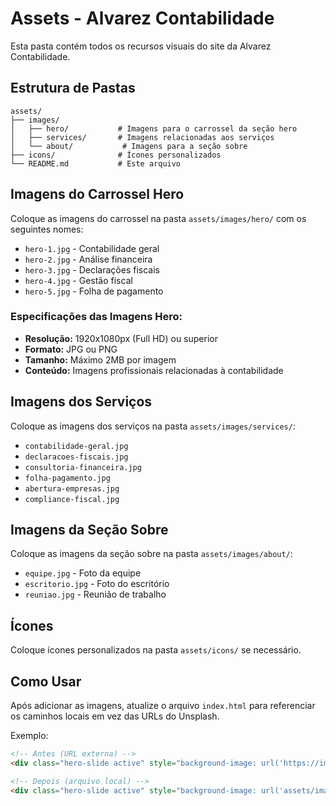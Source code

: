 # Assets - Alvarez Contabilidade

Esta pasta contém todos os recursos visuais do site da Alvarez Contabilidade.

## Estrutura de Pastas

```
assets/
├── images/
│   ├── hero/           # Imagens para o carrossel da seção hero
│   ├── services/       # Imagens relacionadas aos serviços
│   └── about/           # Imagens para a seção sobre
├── icons/              # Ícones personalizados
└── README.md           # Este arquivo
```

## Imagens do Carrossel Hero

Coloque as imagens do carrossel na pasta `assets/images/hero/` com os seguintes nomes:

- `hero-1.jpg` - Contabilidade geral
- `hero-2.jpg` - Análise financeira  
- `hero-3.jpg` - Declarações fiscais
- `hero-4.jpg` - Gestão fiscal
- `hero-5.jpg` - Folha de pagamento

### Especificações das Imagens Hero:
- **Resolução:** 1920x1080px (Full HD) ou superior
- **Formato:** JPG ou PNG
- **Tamanho:** Máximo 2MB por imagem
- **Conteúdo:** Imagens profissionais relacionadas à contabilidade

## Imagens dos Serviços

Coloque as imagens dos serviços na pasta `assets/images/services/`:

- `contabilidade-geral.jpg`
- `declaracoes-fiscais.jpg`
- `consultoria-financeira.jpg`
- `folha-pagamento.jpg`
- `abertura-empresas.jpg`
- `compliance-fiscal.jpg`

## Imagens da Seção Sobre

Coloque as imagens da seção sobre na pasta `assets/images/about/`:

- `equipe.jpg` - Foto da equipe
- `escritorio.jpg` - Foto do escritório
- `reuniao.jpg` - Reunião de trabalho

## Ícones

Coloque ícones personalizados na pasta `assets/icons/` se necessário.

## Como Usar

Após adicionar as imagens, atualize o arquivo `index.html` para referenciar os caminhos locais em vez das URLs do Unsplash.

Exemplo:
```html
<!-- Antes (URL externa) -->
<div class="hero-slide active" style="background-image: url('https://images.unsplash.com/...')">

<!-- Depois (arquivo local) -->
<div class="hero-slide active" style="background-image: url('assets/images/hero/hero-1.jpg')">
```

